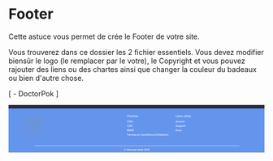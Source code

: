 # Footer

Cette astuce vous permet de crée le Footer de votre site.

Vous trouverez dans ce dossier les 2 fichier essentiels. Vous devez modifier biensûr le logo (le remplacer par le votre), le Copyright et vous pouvez rajouter des liens ou des chartes ainsi que changer la couleur du badeaux ou bien d'autre chose.

[ - DoctorPok ]

<div align="center">
  <img src="https://github.com/DoctorPok42/Astuces-Web/blob/main/IMG/Footer.PNG">
</div>
